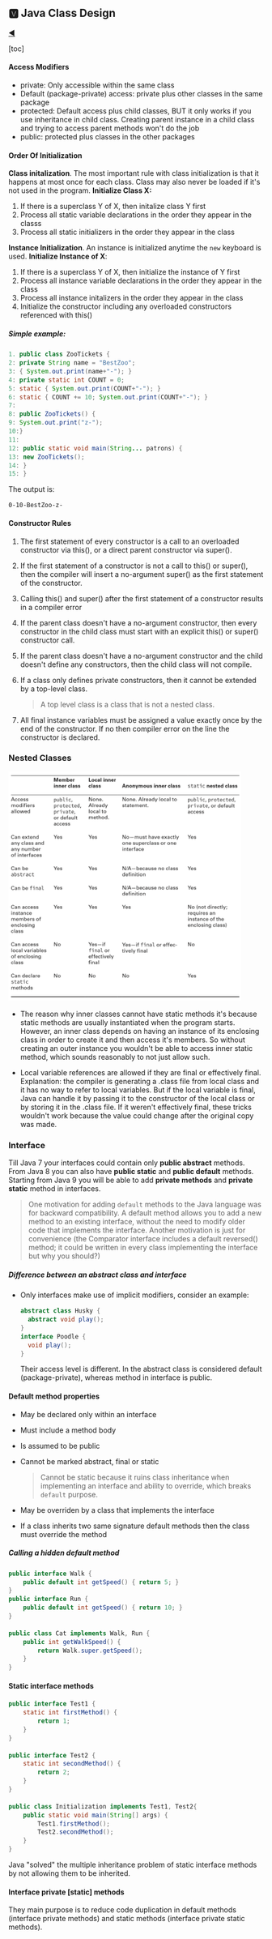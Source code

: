 ## 🆅  Java Class Design

[:arrow_backward:](../../backend_index)

[toc]

#### Access Modifiers

- private: Only accessible within the same class
- Default (package-private) access: private plus other classes in the same package
- protected: Default access plus child classes, BUT it only works if you use inheritance in child class. Creating parent instance in a child class and trying to access parent methods won't do the job 
- public: protected plus classes in the other packages



#### Order Of Initialization

**Class initalization**. The most important rule with class initialization is that it happens at most once for each class. Class may also never be loaded if it's not used in the program. 
**Initialize Class X:**

1. If there is a superclass Y of X, then initalize class Y first
2. Process all static variable declarations in the order they appear in the classs
3. Process all static initializers in the order they appear in the class

**Instance Initialization**. An instance is initialized anytime the `new` keyboard is used.
**Initialize Instance of X**:

1. If there is a superclass Y of X, then initialize the instance of Y first
2. Process all instance variable declarations in the order they appear in the class
3. Process all instance initalizers in the order they appear in the class
4. Initialize the constructor including any overloaded constructors referenced with this()

##### Simple example:

```java
1. public class ZooTickets {
2: private String name = "BestZoo";
3: { System.out.print(name+"-"); }
4: private static int COUNT = 0;
5: static { System.out.print(COUNT+"-"); }
6: static { COUNT += 10; System.out.print(COUNT+"-"); }
7:
8: public ZooTickets() {
9: System.out.print("z-");
10:}
11:
12: public static void main(String... patrons) {
13: new ZooTickets();
14: }
15: }
```

The output is: 

```
0-10-BestZoo-z-
```



#### Constructor Rules

1. The first statement of every constructor is a call to an overloaded constructor via this(), or a direct parent constructor via super().

2. If the first statement of a constructor is not a call to this() or super(), then the compiler will insert a no-argument super() as the first statement of the constructor.

3. Calling this() and super() after the first statement of a constructor results in a compiler error

4. If the parent class doesn't have a no-argument constructor, then every constructor in the child class must start with an explicit this() or super() constructor call.

5. If the parent class doesn't have a no-argument constructor and the child doesn't define any constructors, then the child class will not compile.

6. If a class only defines private constructors, then it cannot be extended by a top-level class.

   > A top level class is a class that is not a nested class.

7. All final instance variables must be assigned a value exactly once by the end of the constructor. If no then compiler error on the line the constructor is declared.



### Nested Classes

<img src="../../../../src/img/java/essential/java_nested_classes_1.png" alt="java_nested_classes_1" style="zoom: 45%;" />

- The reason why inner classes cannot have static methods it's because static methods are usually instantiated when the program starts. However, an inner class depends on having an instance of its enclosing class in order to create it and then access it's members. So without creating an outer instance you wouldn't be able to access inner static method, which sounds reasonably to not just allow such.

- Local variable references are allowed if they are final or effectively final. 
  Explanation: the compiler is generating a .class file from local class and it has no way to refer to local variables. But if the local variable is final, Java can handle it by passing it to the constructor of the local class or by storing it in the .class file. If it weren't effectively final, these tricks wouldn't work because the value could change after the original copy was made.

  

### Interface

Till Java 7 your interfaces could contain only **public abstract** methods. From Java 8 you can also have **public static** and **public default** methods. Starting from Java 9 you will be able to add **private methods** and **private static** method in interfaces.

> One motivation for adding `default` methods to the Java language was for backward compatibility. A default method allows you to add a new method to an existing interface, without the need to modify older code that implements the interface. 
> Another motivation is just for convenience (the Comparator interface includes a default reversed() method; it could be written in every class implementing the interface but why you should?)

##### Difference between an abstract class and interface

- Only interfaces make use of implicit modifiers, consider an example:

  ```java
  abstract class Husky {
  	abstract void play();
  }
  interface Poodle {
  	void play();
  }
  ```

  Their access level is different. In the abstract class is considered default (package-private), whereas method in interface is public. 



#### Default method properties

- May be declared only within an interface

- Must include a method body

- Is assumed to be public

- Cannot be marked abstract, final or static 

  > Cannot be static because it ruins class inheritance when implementing an interface and ability to override, which breaks `default` purpose.

- May be overriden by a class that implements the interface

- If a class inherits two same signature default methods then the class must override the method

##### Calling a hidden default method

```java
public interface Walk {
	public default int getSpeed() { return 5; }
}
public interface Run {
	public default int getSpeed() { return 10; }
}

public class Cat implements Walk, Run { 
	public int getWalkSpeed() {
		return Walk.super.getSpeed();
	}
}
```



#### Static interface methods

```java
public interface Test1 {
    static int firstMethod() {
        return 1;
    }
}

public interface Test2 {
    static int secondMethod() {
        return 2;
    }
}

public class Initialization implements Test1, Test2{
    public static void main(String[] args) {
        Test1.firstMethod();
        Test2.secondMethod();
    }
}
```

Java "solved" the multiple inheritance problem of static interface methods by not allowing them to be inherited.



#### Interface private [static] methods

They main purpose is to reduce code duplication in default methods (interface private methods) and static methods (interface private static methods).
